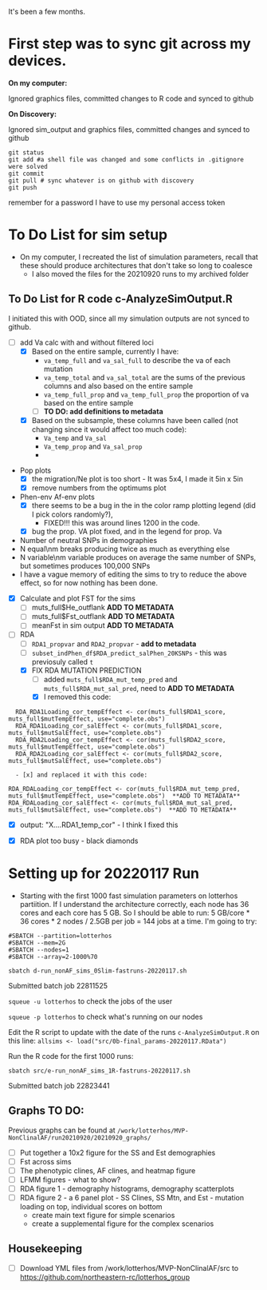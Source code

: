 It's been a few months.

# First step was to sync git across my devices.

**On my computer:**

Ignored graphics files, committed changes to R code and synced to github 

**On Discovery:**

Ignored sim_output and graphics files, committed changes and synced to github

```
git status
git add #a shell file was changed and some conflicts in .gitignore were solved
git commit 
git pull # sync whatever is on github with discovery
git push
```

remember for a password I have to use my personal access token

# To Do List for sim setup

- On my computer, I recreated the list of simulation parameters, recall that these should produce architectures that don't take so long to coalesce
   - I also moved the files for the 20210920 runs to my archived folder

## To Do List for R code c-AnalyzeSimOutput.R

I initiated this with OOD, since all my simulation outputs are not synced to github. 

- [ ] add Va calc with and without filtered loci
   - [x] Based on the entire sample, currently I have:
      - `va_temp_full` and `va_sal_full` to describe the va of each mutation
      - `va_temp_total` and `va_sal_total` are the sums of the previous columns and also based on the entire sample
      - `va_temp_full_prop` and `va_temp_full_prop` the proportion of va based on the entire sample
      - [ ] **TO DO: add definitions to metadata**
   - [x] Based on the subsample, these columns have been called (not changing since it would affect too much code):
      - `Va_temp` and `Va_sal`
      - `Va_temp_prop` and `Va_sal_prop`
      - 
- Pop plots 
   - [x] the migration/Ne plot is too short - It was 5x4, I made it 5in x 5in
   - [x] remove numbers from the optimums plot
 - Phen-env Af-env plots
   -  [x] there seems to be a bug in the in the color ramp plotting legend (did I pick colors randomly?), 
      -    FIXED!!! this was around lines 1200 in the code.
   -  [x] bug the prop. VA plot fixed, and in the legend for prop. Va
 -  Number of neutral SNPs in demographies
   -    N equal\nm breaks producing twice as much as everything else
   -    N variable\nm variable produces on average the same number of SNPs, but sometimes produces 100,000 SNPs
   -    I have a vague memory of editing the sims to try to reduce the above effect, so for now nothing has been done. 

- [x] Calculate and plot FST for the sims 
   - [ ]    muts_full$He_outflank   **ADD TO METADATA**
   - [ ]    muts_full$Fst_outflank   **ADD TO METADATA**
   - [ ]    meanFst in sim output  **ADD TO METADATA**
- [ ] RDA
   - [ ] `RDA1_propvar` and `RDA2_propvar` - **add to metadata**
   - [ ] `subset_indPhen_df$RDA_predict_salPhen_20KSNPs` - this was previosuly called `t`
   - [x] FIX RDA MUTATION PREDICTION
      - [ ] added `muts_full$RDA_mut_temp_pred` and `muts_full$RDA_mut_sal_pred`, need to **ADD TO METADATA**
      - [x] I removed this code:

```  
  RDA_RDA1Loading_cor_tempEffect <- cor(muts_full$RDA1_score, muts_full$mutTempEffect, use="complete.obs")
  RDA_RDA1Loading_cor_salEffect <- cor(muts_full$RDA1_score, muts_full$mutSalEffect, use="complete.obs")
  RDA_RDA2Loading_cor_tempEffect <- cor(muts_full$RDA2_score, muts_full$mutTempEffect, use="complete.obs")
  RDA_RDA2Loading_cor_salEffect <- cor(muts_full$RDA2_score, muts_full$mutSalEffect, use="complete.obs") 
```
      - [x] and replaced it with this code: 
```
RDA_RDALoading_cor_tempEffect <- cor(muts_full$RDA_mut_temp_pred, muts_full$mutTempEffect, use="complete.obs")  **ADD TO METADATA**
RDA_RDALoading_cor_salEffect <- cor(muts_full$RDA_mut_sal_pred, muts_full$mutSalEffect, use="complete.obs")  **ADD TO METADATA**
```

   - [x] output: "X....RDA1_temp_cor" - I think I fixed this
   - [x] RDA plot too busy - black diamonds


# Setting up for 20220117 Run
* Starting with the first 1000 fast simulation parameters on lotterhos partiition. If I understand the architecture correctly, each node has 36 cores and each core has 5 GB. So I should be able to run: 5 GB/core * 36 cores * 2 nodes / 2.5GB per job = 144 jobs at a time. I'm going to try:
```
#SBATCH --partition=lotterhos
#SBATCH --mem=2G
#SBATCH --nodes=1
#SBATCH --array=2-1000%70
```

`sbatch d-run_nonAF_sims_0Slim-fastruns-20220117.sh`

Submitted batch job 22811525

`squeue -u lotterhos` to check the jobs of the user

`squeue -p lotterhos` to check what's running on our nodes

Edit the R script to update with the date of the runs `c-AnalyzeSimOutput.R` on this line:
`allsims <- load("src/0b-final_params-20220117.RData")`

Run the R code for the first 1000 runs:

`sbatch src/e-run_nonAF_sims_1R-fastruns-20220117.sh`

Submitted batch job 22823441

## Graphs TO DO:
Previous graphs can be found at `/work/lotterhos/MVP-NonClinalAF/run20210920/20210920_graphs/`

-  [ ] Put together a 10x2 figure for the SS and Est demographies
-  [ ] Fst across sims
-  [ ] The phenotypic clines, AF clines, and heatmap figure
-  [ ] LFMM figures - what to show?
-  [ ] RDA figure 1 - demography histograms, demography scatterplots
-  [ ] RDA figure 2 - a 6 panel plot - SS Clines, SS Mtn, and Est - mutation loading on top, individual scores on bottom
  - create main text figure for simple scenarios
  - create a supplemental figure for the complex scenarios

## Housekeeping
- [ ] Download YML files from /work/lotterhos/MVP-NonClinalAF/src to https://github.com/northeastern-rc/lotterhos_group
